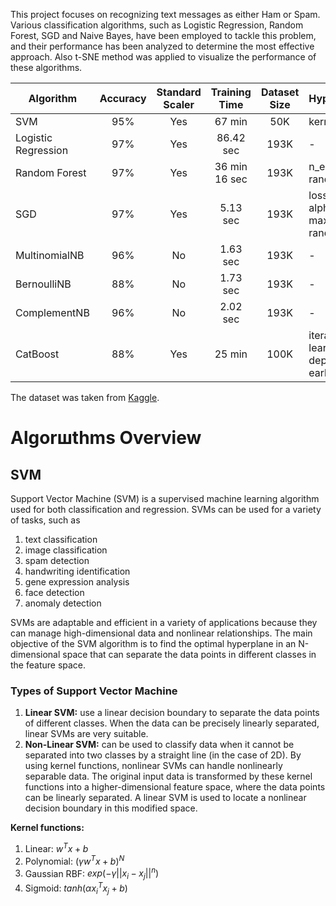 This project focuses on recognizing text messages as either Ham or Spam. Various classification algorithms, such as Logistic Regression, Random Forest, SGD and Naive Bayes, have been employed to tackle this problem, and their performance has been analyzed to determine the most effective approach. Also t-SNE method was applied to visualize the performance of these algorithms. 


| Algorithm             | Accuracy | Standard Scaler | Training Time  | Dataset Size | Hyperparameters |
|-----------------------|:--------:|:---------------:|:--------------:|:------------:|:----------------|
| SVM                   | 95%      | Yes             | 67 min         | 50K          | kernel='linear' |
| Logistic Regression   | 97%      | Yes             | 86.42 sec      | 193K         | -               |
| Random Forest         | 97%      | Yes             | 36 min 16 sec  | 193K         | n_estimators=30, random_state=42 |
| SGD                   | 97%      | Yes             | 5.13 sec       | 193K         | loss='log_loss', alpha=0.01, max_iter=1000, random_state=42 |
| MultinomialNB         | 96%      | No              | 1.63 sec       | 193K         | -               |
| BernoulliNB           | 88%      | No              | 1.73 sec       | 193K         | -               |
| ComplementNB          | 96%      | No              | 2.02 sec       | 193K         | -               |
| CatBoost              | 88%      | Yes             | 25 min         | 100K         | iterations=200, learning_rate=0.01, depth=6, l2_leaf_reg=3, early_stopping_rounds=10 |

The dataset was taken from [Kaggle](https://www.kaggle.com/datasets/meruvulikith/190k-spam-ham-email-dataset-for-classification/data).

# Algorшthms Overview
## SVM
Support Vector Machine (SVM) is a supervised machine learning algorithm used for both classification and regression. SVMs can be used for a variety of tasks, such as 
1. text classification
2. image classification
3. spam detection
4. handwriting identification
5. gene expression analysis
6. face detection
7. anomaly detection

SVMs are adaptable and efficient in a variety of applications because they can manage high-dimensional data and nonlinear relationships. The main objective of the SVM
algorithm is to find the optimal hyperplane in an N-dimensional space that can separate the data points in different classes in the feature space.

### Types of Support Vector Machine
1. **Linear SVM:** use a linear decision boundary to separate the data points of different classes. When the data can be precisely linearly separated, linear SVMs are very suitable.
2. **Non-Linear SVM:** can be used to classify data when it cannot be separated into two classes by a straight line (in the case of 2D). By using kernel functions, nonlinear SVMs can handle nonlinearly separable data. The original input data is transformed by these kernel functions into a higher-dimensional feature space, where the data points can be linearly separated. A linear SVM is used to locate a nonlinear decision boundary in this modified space.

**Kernel functions:**
1. Linear: $w^{T}x + b$
2. Polynomial: $(\gamma w^{T}x + b)^{N}$
3. Gaussian RBF: $exp(-\gamma||x_i - x_j||^n)$
4. Sigmoid: $tanh(\alpha x_i^Tx_j + b)$
